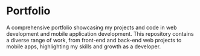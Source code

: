 # Portfolio
A comprehensive portfolio showcasing my projects and code in web development and mobile application development. This repository contains a diverse range of work, from front-end and back-end web projects to mobile apps, highlighting my skills and growth as a developer.
